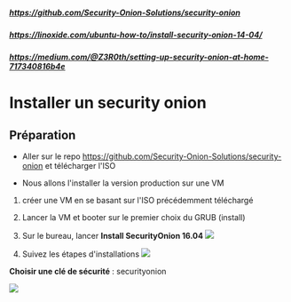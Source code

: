 ##### https://github.com/Security-Onion-Solutions/security-onion
##### https://linoxide.com/ubuntu-how-to/install-security-onion-14-04/
##### https://medium.com/@Z3R0th/setting-up-security-onion-at-home-717340816b4e

# Installer un security onion

## Préparation
* Aller sur le repo https://github.com/Security-Onion-Solutions/security-onion et télécharger l'ISO

* Nous allons l'installer la version production sur une VM

1) créer une VM en se basant sur l'ISO précédemment téléchargé
2) Lancer la VM et booter sur le premier choix du GRUB (install)
3) Sur le bureau, lancer __Install SecurityOnion 16.04__
![](../images/install_1.png)

4) Suivez les étapes d'installations
![](../images/install_2.png)

__Choisir une clé de sécurité__ : securityonion

![](../images/install_3.png)











